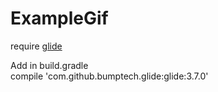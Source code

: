 # ExampleGif

require [glide](https://github.com/bumptech/glide)

Add in build.gradle <br />
compile 'com.github.bumptech.glide:glide:3.7.0'
